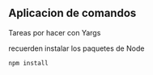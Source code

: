 ## Aplicacion de comandos 

Tareas por hacer con Yargs

recuerden instalar los paquetes de Node

```
npm install
```